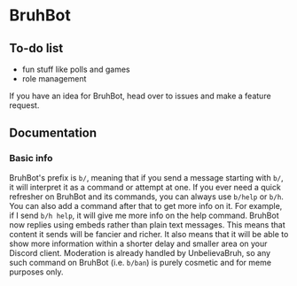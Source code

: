 # BruhBot

## To-do list

- fun stuff like polls and games
- role management
  
If you have an idea for BruhBot, head over to issues and make a feature request.

## Documentation

### Basic info

BruhBot's prefix is `b/`, meaning that if you send a message starting with `b/`, it will interpret it as a command or attempt at one. 
If you ever need a quick refresher on BruhBot and its commands, you can always use `b/help` or `b/h`. You can also add a command after that to get more info on it. For example, if I send `b/h help`, it will give me more info on the help command. 
BruhBot now replies using embeds rather than plain text messages. This means that content it sends will be fancier and richer. It also means that it will be able to show more information within a shorter delay and smaller area on your Discord client. 
Moderation is already handled by UnbelievaBruh, so any such command on BruhBot (i.e. `b/ban`) is purely cosmetic and for meme purposes only. 